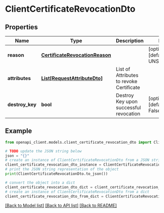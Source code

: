 # ClientCertificateRevocationDto


## Properties

Name | Type | Description | Notes
------------ | ------------- | ------------- | -------------
**reason** | [**CertificateRevocationReason**](CertificateRevocationReason.md) |  | [optional] [default to UNSPECIFIED]
**attributes** | [**List[RequestAttributeDto]**](RequestAttributeDto.md) | List of Attributes to revoke Certificate | 
**destroy_key** | **bool** | Destroy Key upon successful revocation | [optional] [default to False]

## Example

```python
from openapi_client.models.client_certificate_revocation_dto import ClientCertificateRevocationDto

# TODO update the JSON string below
json = "{}"
# create an instance of ClientCertificateRevocationDto from a JSON string
client_certificate_revocation_dto_instance = ClientCertificateRevocationDto.from_json(json)
# print the JSON string representation of the object
print(ClientCertificateRevocationDto.to_json())

# convert the object into a dict
client_certificate_revocation_dto_dict = client_certificate_revocation_dto_instance.to_dict()
# create an instance of ClientCertificateRevocationDto from a dict
client_certificate_revocation_dto_from_dict = ClientCertificateRevocationDto.from_dict(client_certificate_revocation_dto_dict)
```
[[Back to Model list]](../README.md#documentation-for-models) [[Back to API list]](../README.md#documentation-for-api-endpoints) [[Back to README]](../README.md)


